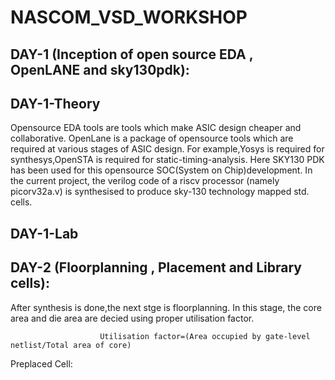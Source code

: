 # NASCOM_VSD_WORKSHOP
## DAY-1 (Inception of open source EDA , OpenLANE and sky130pdk):
  
 ## DAY-1-Theory
  Opensource EDA tools are tools which make ASIC design cheaper and collaborative. OpenLane is a package of opensource tools which are required at various stages of ASIC design. For example,Yosys is required for synthesys,OpenSTA is required for static-timing-analysis. Here SKY130 PDK has been used for this opensource SOC(System on Chip)development. In the current project, the verilog code of a riscv processor (namely picorv32a.v) is synthesised to produce sky-130 technology mapped std. cells.

## DAY-1-Lab  

## DAY-2 (Floorplanning , Placement and Library cells):

  After synthesis is done,the next stge is floorplanning. In this stage, the core area and die area are decied using proper utilisation factor.

                        Utilisation factor=(Area occupied by gate-level netlist/Total area of core)
  Preplaced Cell:                      
  

